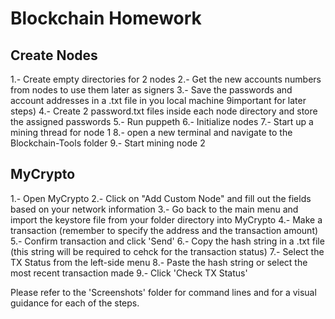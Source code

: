 # Blockchain Homework

## Create Nodes

1.- Create empty directories for 2 nodes
2.- Get the new accounts numbers from nodes to use them later as signers
3.- Save the passwords and account addresses in a .txt file in you local machine 9important for later steps)
4.- Create 2 password.txt files inside each node directory and store the assigned passwords
5.- Run puppeth
6.- Initialize nodes
7.- Start up a mining thread for node 1
8.- open a new terminal and navigate to the Blockchain-Tools folder
9.- Start mining node 2

## MyCrypto

  1.- Open MyCrypto
  2.- Click on "Add Custom Node" and fill out the fields based on your network information
  3.- Go back to the main menu and import the keystore file from your folder directory into MyCrypto
  4.- Make a transaction (remember to specify the address and the transaction amount)
  5.- Confirm transaction and click 'Send'
  6.- Copy the hash string in a .txt file (this string will be required to cehck for the transaction status)
  7.- Select the TX Status from the left-side menu
  8.- Paste the hash string or select the most recent transaction made
  9.- Click 'Check TX Status'

Please refer to the 'Screenshots' folder for command lines and for a visual guidance for each of the steps.
